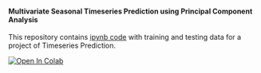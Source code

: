 #### Multivariate Seasonal Timeseries Prediction using Principal Component Analysis

This repository contains [ipynb code](https://colab.research.google.com/drive/1s_r9VQPqWRz5DmM47HitpIOGv3ftKhOn) with training and testing data for a project of Timeseries Prediction.

[![Open In Colab](https://colab.research.google.com/assets/colab-badge.svg)](https://colab.research.google.com/drive/1s_r9VQPqWRz5DmM47HitpIOGv3ftKhOn)